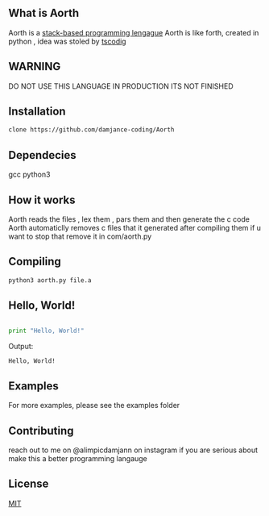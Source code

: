 ## What is Aorth


Aorth is a [stack-based programming lengague](https://en.wikipedia.org/wiki/Stack-oriented_programming) 
Aorth is like forth, created in python , idea was stoled by [tscodig](https://github.com/tsoding)





## WARNING

DO NOT USE THIS LANGUAGE IN PRODUCTION ITS NOT FINISHED

## Installation

```bash
clone https://github.com/damjance-coding/Aorth
```

## Dependecies
gcc
python3

## How it works

Aorth reads the files , lex them , pars them and then generate the c code
Aorth automaticlly removes c files that it generated after compiling them if u want to stop that remove it in com/aorth.py

## Compiling
```bash
python3 aorth.py file.a
```

## Hello, World!

```python

print "Hello, World!"

```
Output:
```
Hello, World!
```


## Examples 

For more examples, please see the examples folder

## Contributing
reach out to me on @alimpicdamjann on instagram if you are serious about make this a better programming langauge

## License
[MIT](https://choosealicense.com/licenses/mit/)
